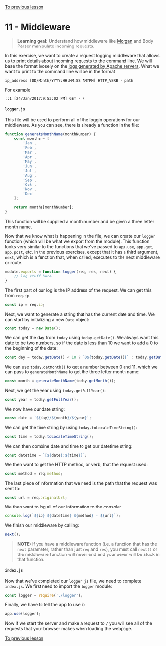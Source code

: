 [To previous lesson](/exercises/10-Static_files/10-Static_files.md)

# 11 - Middleware

> **Learning goal:** Understand how middleware like [Morgan](https://github.com/expressjs/morgan) and Body Parser manipulate incoming requests.

In this exercise, we want to create a request logging middleware that allows us to print details about incoming requests to the command line. We will base the format loosely on the [logs generated by Apache servers](http://ossec-docs.readthedocs.io/en/latest/log_samples/apache/apache.html). What we want to print to the command line will be in the format 

```
ip_address [DD/Month/YYYY:HH:MM:SS AM?PM] HTTP_VERB - path
```

For example

```
::1 [24/Jan/2017:9:53:02 PM] GET - /
```

#### `logger.js`

This file will be used to perform all of the loggin operations for our middleware. As you can see, there is already a function in the file:

```js
function generateMonthName(monthNumber) {
	const months = [
		'Jan',
		'Feb',
		'Mar',
		'Apr',
		'May',
		'Jun',
		'Jul',
		'Aug',
		'Sep',
		'Oct',
		'Nov',
		'Dec'
	];

	return months[monthNumber];
}
```

This function will be supplied a month number and be given a three letter month name.

Now that we know what is happening in the file, we can create our `logger` function (which will be what we export from the module). This function looks very similar to the functions that we've passed to `app.use`, `app.get`, `app.post`, etc. in the previous exercises, except that it has a third argument, `next`, which is a function that, when called, executes to the next middleware or route.

```js
module.exports = function logger(req, res, next) {
    // log stuff here
}
```

The first part of our log is the IP address of the request. We can get this from `req.ip`.

```js
const ip = req.ip;
```

Next, we want to generate a string that has the current date and time. We can start by initializing a new `Date` object:

```js
const today = new Date();
```

We can get the day from `today` using `today.getDate()`. We always want this date to be two numbers, so if the date is less than 10 we want to add a 0 to the beginning of the date:

```js
const day = today.getDate() < 10 ? `0${today.getDate()}` : today.getDate();
```

We can use `today.getMonth()` to get a number between 0 and 11, which we can pass to `generateMonthName` to get the three letter month name:

```js
const month = generateMonthName(today.getMonth());
```

Next, we get the year using `today.getFullYear()`:

```js
const year = today.getFullYear();
```

We now have our date string:

```js
const date = `${day}/${month}/${year}`;
```

We can get the time string by using `today.toLocaleTimeString()`:

```js
const time = today.toLocaleTimeString();
```

We can then combine date and time to get our datetime string:

```js
const datetime = `[${date}:${time}]`;
```

We then want to get the HTTP method, or verb, that the request used:

```js
const method = req.method;
```

The last piece of information that we need is the path that the request was sent to:

```js
const url = req.originalUrl;
```

We then want to log all of our information to the console:

```js
console.log(`${ip} ${datetime} ${method} - ${url}`);
```

We finish our middleware by calling:

```js
next();
```

>**NOTE:** If you have a middleware function (i.e. a function that has the `next` parameter, rather than just `req` and `res`), you must call `next()` or the middleware function will never end and your sever will be stuck in that function.

#### `index.js`

Now that we've completed our `logger.js` file, we need to complete `index.js`. We first need to import the `logger` module:

```js
const logger = require('./logger');
```

Finally, we have to tell the app to use it:

```js 
app.use(logger);
```

Now if we start the server and make a request to `/` you will see all of the requests that your browser makes when loading the webpage.

[To previous lesson](/exercises/12-Consuming_APIs/12-Consuming_APIs.md)
